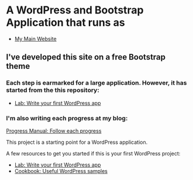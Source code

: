# A WordPress and Bootstrap Application that runs as

- [My Main Website](https://sanjibsinha.com)

## I've developed this site on a free Bootstrap theme

### Each step is earmarked for a large application. However, it has started from the this repository:

- [Lab: Write your first WordPress app](https://github.com/sanjibsinha/bootstrap-wordpress/tree/main/wp-content/themes/bootstrap)

### I'm also writing each progress at my blog: 

[Progress Manual: Follow each progress](https://sanjibsinha.com/category/wordpress/)

This project is a starting point for a WordPress application.

A few resources to get you started if this is your first WordPress project:

- [Lab: Write your first WordPress app](https://wordpress.org)
- [Cookbook: Useful WordPress samples](https://sanjibsinha.com)